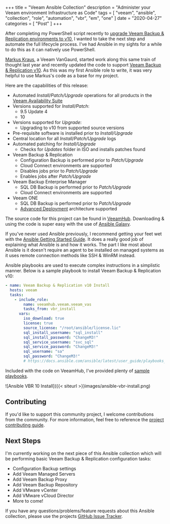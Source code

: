 +++
title = "Veeam Ansible Collection"
description = "Administer your Veeam environment Infrastructure as Code"
tags = [
    "veeam",
    "ansible",
    "collection",
    "role",
    "automation",
    "vbr",
    "em",
    "one"
]
date = "2020-04-27"
categories = [
    "Post"
]
+++

After completing my PowerShell script recently to [upgrade Veeam Backup & Replication environments to v10](https://github.com/VeeamHub/powershell/tree/master/BR-UpgradeV10), I wanted to take the next step and automate the full lifecycle process. I've had Ansible in my sights for a while to do this as it can natively use PowerShell.

[Markus Kraus](https://twitter.com/vMarkus_K), a Veeam VanGaurd, started work along this same train of thought last year and recently updated the code to support [Veeam Backup & Replication v10](https://mycloudrevolution.com/en/2020/02/05/veeam-availability-suite-10-unattended-installation/). As this was my first Ansible role to write, it was very helpful to use Markus's code as a base for my project.

Here are the capabilities of this release:

* Automated *Install/Patch/Upgrade* operations for all products in the [Veeam Availability Suite](https://www.veeam.com/data-center-availability-suite.html)
* Versions supported for *Install/Patch*:
  * 9.5 Update 4
  * 10
* Versions supported for *Upgrade*:
  * Upgrading to v10 from supported source versions
* Pre-requisite software is installed prior to *Install/Upgrade*
* Central location for all *Install/Patch/Upgrade* logs
* Automated patching for *Install/Upgrade*
  * Checks for *Updates* folder in ISO and installs patches found
* Veeam Backup & Replication
  * Configuration Backup is performed prior to *Patch/Upgrade*
  * Cloud Connect environments are supported
  * Disables jobs prior to *Patch/Upgrade*
  * Enables jobs after *Patch/Upgrade*
* Veeam Backup Enterprise Manager
  * SQL DB Backup is performed prior to *Patch/Upgrade*
  * Cloud Connect environments are supported
* Veeam ONE
  * SQL DB Backup is performed prior to *Patch/Upgrade*
  * [Advanced Deployment](https://helpcenter.veeam.com/docs/one/deployment/advanced_deployment.html?ver=100) architecture supported

The source code for this project can be found in [VeeamHub](https://github.com/VeeamHub/veeam-ansible). Downloading & using the code is super easy with the use of [Ansible Galaxy](https://galaxy.ansible.com/veeamhub/veeam).

If you've never used Ansible previously, I recommend getting your feet wet with the [Ansible Getting Started Guide](https://docs.ansible.com/ansible/latest/network/getting_started/first_playbook.html). It does a really good job of explaining what Ansible is and how it works. The part I like most about Ansible is it doesn't require an agent to be installed on managed systems as it uses remote connection methods like SSH & WinRM instead.

Ansible playbooks are used to execute complex instructions in a simplistic manner. Below is a sample playbook to install Veeam Backup & Replication v10:

```yml
- name: Veeam Backup & Replication v10 Install
  hosts: veeam
  tasks:
    - include_role:
        name: veeamhub.veeam.veeam_vas
        tasks_from: vbr_install
      vars:
        iso_download: true
        license: true
        source_license: "/root/ansible/license.lic"
        sql_install_username: "sql_install"
        sql_install_password: "ChangeM3!"
        sql_service_username: "svc_sql"
        sql_service_password: "ChangeM3!"
        sql_username: "sa"
        sql_password: "ChangeM3!"
        # https://docs.ansible.com/ansible/latest/user_guide/playbooks_vault.html#single-encrypted-variable
```

Included with the code on VeeamHub, I've provided plenty of [sample playbooks](https://github.com/VeeamHub/veeam-ansible/tree/master/roles/veeam_vas#example-playbooks).

![Ansible VBR 10 Install]({{< siteurl >}}images/ansible-vbr-install.png)

## Contributing

If you'd like to support this community project, I welcome contributions from the community. For more information, feel free to reference the [project contributing guide](https://github.com/VeeamHub/veeam-ansible/blob/master/CONTRIBUTING.md).

## Next Steps

I'm currently working on the next piece of this Ansible collection which will be performing basic Veeam Backup & Replication configuration tasks:

* Configuration Backup settings
* Add Veeam Managed Servers
* Add Veeam Backup Proxy
* Add Veeam Backup Repository
* Add VMware vCenter
* Add VMware vCloud Director
* More to come!

If you have any questions/problems/feature requests about this Ansible collection, please use the projects [GitHub Issue Tracker](https://github.com/VeeamHub/veeam-ansible/issues/new/choose).
